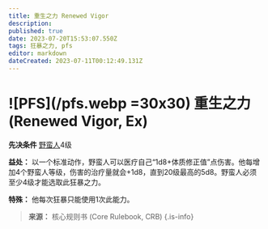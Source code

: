 ```yaml
---
title: 重生之力 Renewed Vigor
description: 
published: true
date: 2023-07-20T15:53:07.550Z
tags: 狂暴之力, pfs
editor: markdown
dateCreated: 2023-07-11T00:12:49.131Z
---
```


# ![PFS](/pfs.webp =30x30) 重生之力 (Renewed Vigor, Ex)

**先决条件** [野蛮人](/野蛮人)4级

**益处：** 以一个标准动作，野蛮人可以医疗自己“1d8+体质修正值”点伤害。他每增加4个野蛮人等级，伤害的治疗量就会+1d8，直到20级最高的5d8。野蛮人必须至少4级才能选取此狂暴之力。

**特殊：** 他每次狂暴只能使用1次此能力。

> **来源：** 核心规则书 (Core Rulebook, CRB)
{.is-info}
